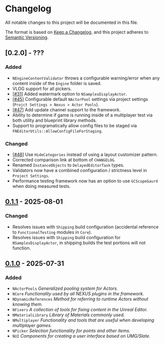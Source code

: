 # Changelog

All notable changes to this project will be documented in this file.

The format is based on [Keep a Changelog](https://keepachangelog.com/en/1.1.0/),
and this project adheres to [Semantic Versioning](https://semver.org/spec/v2.0.0.html).

## [0.2.0] - ???

### Added

- `NEngineContentValidator` throws a configurable warning/error when any content inside of the `Engine` folder is saved.
- VLOG support for all pickers.
- [[#31](https://github.com/dotBunny/NEXUS/issues/31)] Added watermark option to `NSamplesDisplayActor`. 
- [[#45](https://github.com/dotBunny/NEXUS/issues/45)] Configurable default `NActorPool` settings via project settings (`Projct Settings > Nexus > Actor Pools`).
- [[#47](https://github.com/dotBunny/NEXUS/issues/47)] Add update channel support to the framework.
- Ability to determine if game is running inside of a multiplayer test via both utility and blueprint library methods.
- Support to programatically allow config files to be staged via `FNEditorUtils::AllowConfigFileForStaging`.
  
### Changed

- [[#48](https://github.com/dotBunny/NEXUS/issues/48)] Use `HideCategories` instead of using a layout customizer pattern.  
- Corrected comparison link at bottom of `CHANGELOG`.
- Renamed `InstanceObjects` to `DelayedEditorTask` types.
- Validators now have a combined configuration / strictness level in `Project Settings`.
- Performance testing framework now has an option to use `GCScopeGaurd` when doing measured tests.

## [0.1.1] - 2025-08-01

### Changed

- Resolves issues with `Shipping` build configuration (accidental reference to `FunctionalTesting` modules in `Core`).
- Resolves issues with `Shipping` build configuration for `NSamplesDisplayActor`, in shipping builds the test portions will not function.

## [0.1.0] - 2025-07-31

### Added

- `NActorPools` *Generalized pooling system for Actors.*
- `NCore` *Functionality used by all NEXUS plugins in the framework.*
- `NDynamicReferences` *Method for referring to runtime Actors without knowing them.*
- `NFixers` *A collection of tools for fixing content in the Unreal Editor.*
- `NMaterialLibrary` *Library of Materials commonly used.*
- `NMultiplayer` *Functionality and tools that are useful when developing multiplayer games.*
- `NPicker` *Selection functionality for points and other items.*
- `NUI` *Components for creating a user interface based on UMG/Slate.*

[0.1.1]: https://github.com/dotBunny/NEXUS/compare/v0.1.0...v0.1.1
[0.1.0]: https://github.com/dotBunny/NEXUS/releases/tag/v0.1.0
